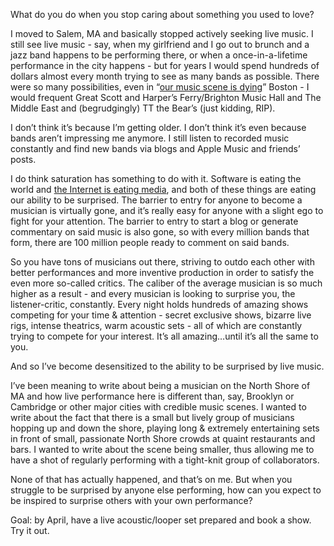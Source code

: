 <p>What do you do when you stop caring about something you used to love?</p><p>I moved to Salem, MA and basically stopped actively seeking live music. I still see live music - say, when my girlfriend and I go out to brunch and a jazz band happens to be performing there, or when a once-in-a-lifetime performance in the city happens - but for years I would spend hundreds of dollars almost every month trying to see as many bands as possible. There were so many possibilities, even in “<a href="http://radioboston.wbur.org/2015/07/22/tt-the-bears-closing">our music scene is dying</a>” Boston - I would frequent Great Scott and Harper’s Ferry/Brighton Music Hall and The Middle East and (begrudgingly) TT the Bear’s (just kidding, RIP).&nbsp;</p><p>I don’t think it’s because I’m getting older. I don’t think it’s even because bands aren’t impressing me anymore. I still listen to recorded music constantly and find new bands via blogs and Apple Music and friends’ posts.&nbsp;</p><p>I do think saturation has something to do with it. Software is eating the world and <a href="https://medium.com/@jwherrman/tech-is-eating-media-now-what-807047ad4ede">the Internet is eating media</a>, and both of these things are eating our ability to be surprised. The barrier to entry for anyone to become a musician is virtually gone, and it’s really easy for anyone with a slight ego to fight for your attention. The barrier to entry to start a blog or generate commentary on said music is also gone, so with every million bands that form, there are 100 million people ready to comment on said bands.&nbsp;</p><p>So you have tons of musicians out there, striving to outdo each other with better performances and more inventive production in order to satisfy the even more so-called critics. The caliber of the average musician is so much higher as a result - and every musician is looking to surprise you, the listener-critic, constantly. Every night holds hundreds of amazing shows competing for your time &amp; attention - secret exclusive shows, bizarre live rigs, intense theatrics, warm acoustic sets - all of which are constantly trying to compete for your interest. It’s all amazing…until it’s all the same to you.</p><p>And so I’ve become desensitized to the ability to be surprised by live music.</p><p>I’ve been meaning to write about being a musician on the North Shore of MA and how live performance here is different than, say, Brooklyn or Cambridge or other major cities with credible music scenes. I wanted to write about the fact that there is a small but lively group of musicians hopping up and down the shore, playing long &amp; extremely entertaining sets in front of small, passionate North Shore crowds at quaint restaurants and bars. I wanted to write about the scene being smaller, thus allowing me to have a shot of regularly performing with a tight-knit group of collaborators.&nbsp;</p><p>None of that has actually happened, and that’s on me. But when you struggle to be surprised by anyone else performing, how can you expect to be inspired to surprise others with your own performance?</p><p>Goal: by April, have a live acoustic/looper set prepared and book a show. Try it out.</p>